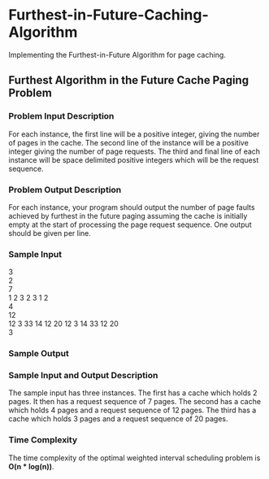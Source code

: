 # Furthest-in-Future-Caching-Algorithm

Implementing the Furthest-in-Future Algorithm for page caching.

## Furthest Algorithm in the Future Cache Paging Problem

### Problem Input Description
For each instance, the first line will be a positive integer, giving the number of pages in the cache. The second line of the instance will be a positive integer giving the number of page requests. The third and final line of each instance will be space delimited positive integers which will be the request sequence.

### Problem Output Description
For each instance, your program should output the number of page faults achieved by furthest in the future paging assuming the cache is initially empty at the start of processing the page request sequence. One output should be given per line.

### Sample Input
3<br>
2<br>
7<br>
1 2 3 2 3 1 2<br>
4<br>
12<br>
12 3 33 14 12 20 12 3 14 33 12 20<br>
3<br>

### Sample Output


### Sample Input and Output Description
The sample input has three instances. The first has a cache which holds 2 pages. It then has a request sequence of 7 pages. The second has a cache which holds 4 pages and a request sequence of 12 pages. The third has a cache which holds 3 pages and a request sequence of 20 pages.

### Time Complexity
The time complexity of the optimal weighted interval scheduling problem is **O(n * log(n))**.
